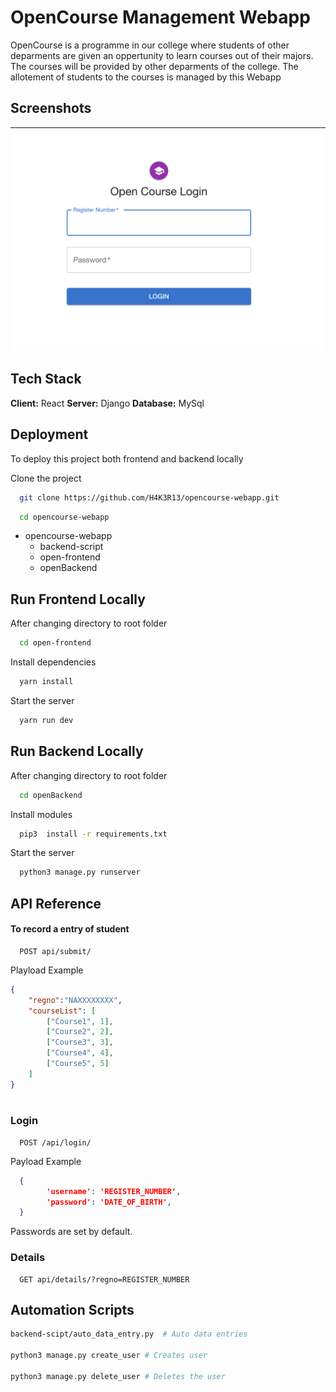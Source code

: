 # OpenCourse Management Webapp

OpenCourse is a programme in our college where students of other deparments are given an oppertunity to learn courses out of their majors. The courses will be provided by other deparments of the college. The allotement of students to the courses is managed by this Webapp

## Screenshots

![Login Page](./src/s1.png)

<!-- ![App Screenshot](./doc/s2.png)
![App Screenshot](./doc/s3.png) -->

## Tech Stack

**Client:** React 
**Server:** Django 
**Database:** MySql

## Deployment

To deploy this project both frontend and backend locally

Clone the project

```bash
  git clone https://github.com/H4K3R13/opencourse-webapp.git
```

```bash
  cd opencourse-webapp
```

- opencourse-webapp
  - backend-script
  - open-frontend
  - openBackend

## Run Frontend Locally

After changing directory to root folder

```bash
  cd open-frontend
```

Install dependencies

```bash
  yarn install
```

Start the server

```bash
  yarn run dev
```

## Run Backend Locally

After changing directory to root folder

```bash
  cd openBackend
```

Install modules

```bash
  pip3  install -r requirements.txt 
```

Start the server

```bash
  python3 manage.py runserver
```

## API Reference

#### To record a entry of student

```http
  POST api/submit/
```

Playload Example

```json
{   
    "regno":"NAXXXXXXXX",
    "courseList": [
        ["Course1", 1],
        ["Course2", 2],
        ["Course3", 3],
        ["Course4", 4],
        ["Course5", 5]
    ]
}
  
```

### Login

```http
  POST /api/login/
```

Payload Example

```json
  {
        'username': 'REGISTER_NUMBER',
        'password': 'DATE_OF_BIRTH',  
  }
```

Passwords are set by default.

### Details

```http
  GET api/details/?regno=REGISTER_NUMBER
```

## Automation Scripts

```bash
backend-scipt/auto_data_entry.py  # Auto data entries

python3 manage.py create_user # Creates user

python3 manage.py delete_user # Deletes the user
```

<!-- ## To Do

Security issue in login page

Form Ui
  displaying the opencourses in a priority list where the numbers(priority on LHS) & course name in RHS 👍🏼
  once selected course should not be displayed in the dropdown 👍🏼

Submission of data
    submission to table in row wise 👍🏼

Sorting of data
    create a button in admin panel which will sort the data from OpenCourseChoice Table and downloads a CSV file. 👍🏼
      an upgradation to this saperate csv files download are per the requirement (using .zip)
Fixing admin panel
	Taking admin actions to react rather than django logins -->
